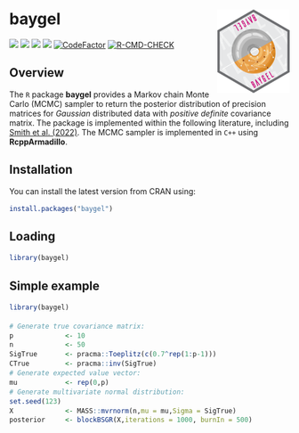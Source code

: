 
# **baygel** <a href='https://CRAN.R-project.org/package=baygel'><img src="man/figures/logo.png" align="right" height="150"/></a>

![](https://www.r-pkg.org/badges/version/baygel)
![](https://www.r-pkg.org/badges/last-release/baygel)
![](https://cranlogs.r-pkg.org/badges/baygel)
![](https://cranlogs.r-pkg.org/badges/grand-total/baygel)
[![CodeFactor](https://www.codefactor.io/repository/github/jarod-smithy/baygel/badge)](https://www.codefactor.io/repository/github/jarod-smithy/baygel)
[![R-CMD-CHECK](https://github.com/Jarod-Smithy/baygel/actions/workflows/package_build_check.yml/badge.svg)](https://github.com/Jarod-Smithy/baygel/actions/workflows/package_build_check.yml)

## Overview

The `R` package **baygel** provides a Markov chain Monte Carlo (MCMC)
sampler to return the posterior distribution of precision matrices for
*Gaussian* distributed data with *positive definite* covariance matrix.
The package is implemented within the following literature, including
[Smith et al. (2022)](https://doi.org/10.48550/arXiv.2210.16290). The
MCMC sampler is implemented in `C++` using **RcppArmadillo**.

## Installation

You can install the latest version from CRAN using:

``` r
install.packages("baygel")
```

## Loading

``` r
library(baygel)
```

## Simple example

``` r
library(baygel)

# Generate true covariance matrix:
p             <- 10
n             <- 50
SigTrue       <- pracma::Toeplitz(c(0.7^rep(1:p-1)))
CTrue         <- pracma::inv(SigTrue)
# Generate expected value vector:
mu            <- rep(0,p)
# Generate multivariate normal distribution:
set.seed(123)
X             <- MASS::mvrnorm(n,mu = mu,Sigma = SigTrue)
posterior     <- blockBSGR(X,iterations = 1000, burnIn = 500)
```
